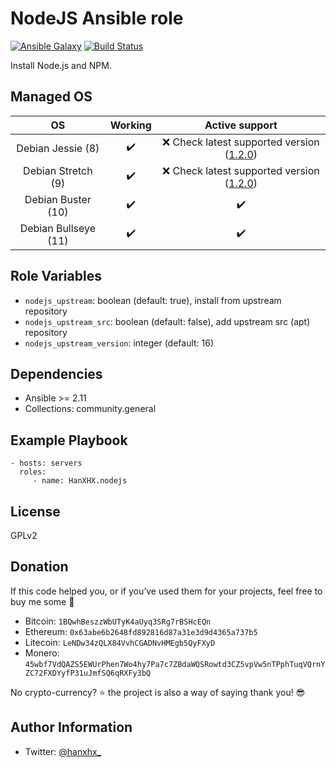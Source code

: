 NodeJS Ansible role
===================

 [![Ansible Galaxy](http://img.shields.io/badge/ansible--galaxy-HanXHX.nodejs-blue.svg)](https://galaxy.ansible.com/HanXHX/nodejs/) [![Build Status](https://app.travis-ci.com/HanXHX/ansible-nodejs.svg?branch=master)](https://app.travis-ci.com/HanXHX/ansible-nodejs)

Install Node.js and NPM.

Managed OS
----------

| OS                   |        Working      |    Active support   |
|:--------------------:|:-------------------:|:-------------------:|
| Debian Jessie (8)    | :heavy_check_mark:  | :x: Check latest supported version ([1.2.0](https://github.com/HanXHX/ansible-nodejs/releases/tag/1.2.0)) |
| Debian Stretch (9)   | :heavy_check_mark:  | :x: Check latest supported version ([1.2.0](https://github.com/HanXHX/ansible-nodejs/releases/tag/1.2.0)) |
| Debian Buster (10)   | :heavy_check_mark:  | :heavy_check_mark:  |
| Debian Bullseye (11) | :heavy_check_mark:  | :heavy_check_mark:  |


Role Variables
--------------

- `nodejs_upstream`: boolean (default: true), install from upstream repository
- `nodejs_upstream_src`: boolean (default: false), add upstream src (apt) repository
- `nodejs_upstream_version`: integer (default: 16)

Dependencies
------------

- Ansible >= 2.11
- Collections: community.general

Example Playbook
----------------

    - hosts: servers
      roles:
         - name: HanXHX.nodejs

License
-------

GPLv2


Donation
--------

If this code helped you, or if you’ve used them for your projects, feel free to buy me some :beers:

- Bitcoin: `1BQwhBeszzWbUTyK4aUyq3SRg7rBSHcEQn`
- Ethereum: `0x63abe6b2648fd892816d87a31e3d9d4365a737b5`
- Litecoin: `LeNDw34zQLX84VvhCGADNvHMEgb5QyFXyD`
- Monero: `45wbf7VdQAZS5EWUrPhen7Wo4hy7Pa7c7ZBdaWQSRowtd3CZ5vpVw5nTPphTuqVQrnYZC72FXDYyfP31uJmfSQ6qRXFy3bQ`

No crypto-currency? :star: the project is also a way of saying thank you! :sunglasses:


Author Information
------------------

- Twitter: [@hanxhx_](https://twitter.com/hanxhx_)
